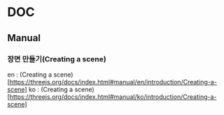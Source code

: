 # DOC 

## Manual 

### 장면 만들기(Creating a scene)

en : (Creating a scene)[https://threejs.org/docs/index.html#manual/en/introduction/Creating-a-scene]
ko : (Creating a scene)[https://threejs.org/docs/index.html#manual/ko/introduction/Creating-a-scene]



